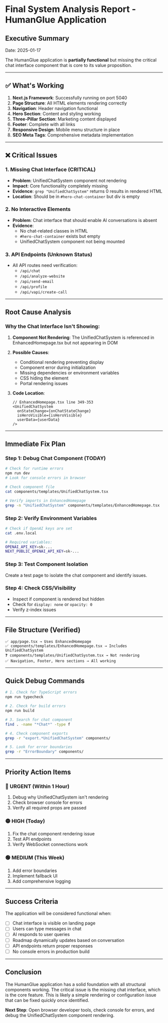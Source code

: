 # Final System Analysis Report - HumanGlue Application

## Executive Summary
Date: 2025-01-17

The HumanGlue application is **partially functional** but missing the critical chat interface component that is core to its value proposition.

---

## ✅ What's Working

1. **Next.js Framework**: Successfully running on port 5040
2. **Page Structure**: All HTML elements rendering correctly
3. **Navigation**: Header navigation functional
4. **Hero Section**: Content and styling working
5. **Three-Pillar Section**: Marketing content displayed
6. **Footer**: Complete with all links
7. **Responsive Design**: Mobile menu structure in place
8. **SEO Meta Tags**: Comprehensive metadata implementation

---

## ❌ Critical Issues

### 1. **Missing Chat Interface** (CRITICAL)
- **Problem**: UnifiedChatSystem component not rendering
- **Impact**: Core functionality completely missing
- **Evidence**: `grep "UnifiedChatSystem"` returns 0 results in rendered HTML
- **Location**: Should be in `#hero-chat-container` but div is empty

### 2. **No Interactive Elements**
- **Problem**: Chat interface that should enable AI conversations is absent
- **Evidence**: 
  - No chat-related classes in HTML
  - `#hero-chat-container` exists but empty
  - UnifiedChatSystem component not being mounted

### 3. **API Endpoints (Unknown Status)**
- All API routes need verification:
  - `/api/chat` 
  - `/api/analyze-website`
  - `/api/send-email`
  - `/api/profile`
  - `/api/vapi/create-call`

---

## Root Cause Analysis

### Why the Chat Interface Isn't Showing:

1. **Component Not Rendering**: The UnifiedChatSystem is referenced in EnhancedHomepage.tsx but not appearing in DOM

2. **Possible Causes**:
   - Conditional rendering preventing display
   - Component error during initialization
   - Missing dependencies or environment variables
   - CSS hiding the element
   - Portal rendering issues

3. **Code Location**: 
   ```tsx
   // EnhancedHomepage.tsx line 349-353
   <UnifiedChatSystem 
     onStateChange={onChatStateChange} 
     isHeroVisible={isHeroVisible}
     userData={userData}
   />
   ```

---

## Immediate Fix Plan

### Step 1: Debug Chat Component (TODAY)
```bash
# Check for runtime errors
npm run dev
# Look for console errors in browser

# Check component file
cat components/templates/UnifiedChatSystem.tsx

# Verify imports in EnhancedHomepage
grep -n "UnifiedChatSystem" components/templates/EnhancedHomepage.tsx
```

### Step 2: Verify Environment Variables
```bash
# Check if OpenAI keys are set
cat .env.local

# Required variables:
OPENAI_API_KEY=sk-...
NEXT_PUBLIC_OPENAI_API_KEY=sk-...
```

### Step 3: Test Component Isolation
Create a test page to isolate the chat component and identify issues.

### Step 4: Check CSS/Visibility
- Inspect if component is rendered but hidden
- Check for `display: none` or `opacity: 0`
- Verify z-index issues

---

## File Structure (Verified)

```
✅ app/page.tsx → Uses EnhancedHomepage
✅ components/templates/EnhancedHomepage.tsx → Includes UnifiedChatSystem
❓ components/templates/UnifiedChatSystem.tsx → Not rendering
✅ Navigation, Footer, Hero sections → All working
```

---

## Quick Debug Commands

```bash
# 1. Check for TypeScript errors
npm run typecheck

# 2. Check for build errors
npm run build

# 3. Search for chat component
find . -name "*Chat*" -type f

# 4. Check component exports
grep -r "export.*UnifiedChatSystem" components/

# 5. Look for error boundaries
grep -r "ErrorBoundary" components/
```

---

## Priority Action Items

### 🔴 URGENT (Within 1 Hour)
1. Debug why UnifiedChatSystem isn't rendering
2. Check browser console for errors
3. Verify all required props are passed

### 🟡 HIGH (Today)
1. Fix the chat component rendering issue
2. Test API endpoints
3. Verify WebSocket connections work

### 🟢 MEDIUM (This Week)
1. Add error boundaries
2. Implement fallback UI
3. Add comprehensive logging

---

## Success Criteria

The application will be considered functional when:
- [ ] Chat interface is visible on landing page
- [ ] Users can type messages in chat
- [ ] AI responds to user queries
- [ ] Roadmap dynamically updates based on conversation
- [ ] API endpoints return proper responses
- [ ] No console errors in production build

---

## Conclusion

The HumanGlue application has a solid foundation with all structural components working. The critical issue is the missing chat interface, which is the core feature. This is likely a simple rendering or configuration issue that can be fixed quickly once identified.

**Next Step**: Open browser developer tools, check console for errors, and debug the UnifiedChatSystem component rendering.